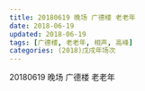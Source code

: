 ```yaml
---
title: 20180619 晚场 广德楼 老老年
date: 2018-06-19
updated: 2018-06-19
tags: [广德楼, 老老年, 相声, 高峰]
categories: (2018)戊戌年场次 
---
```

20180619 晚场 广德楼 老老年
